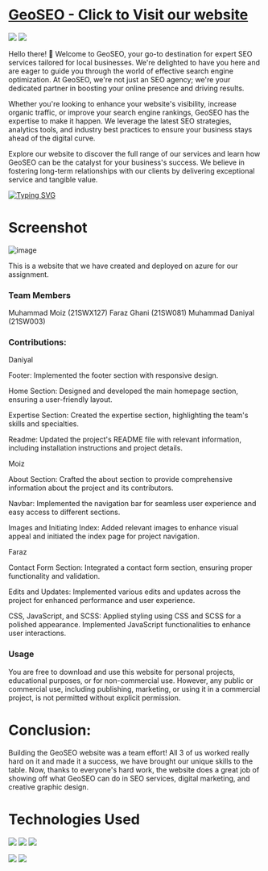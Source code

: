 # <a href="https://purple-pond-0e47adf0f.4.azurestaticapps.net/" >GeoSEO - Click to Visit our website </a>

<a href="https://www.instagram.com/farazghani_"><img src="https://img.shields.io/badge/Instagram-E4405F?style=for-the-badge&logo=instagram&logoColor=white" /></a>  <a href="https://www.linkedin.com/in/farazg/"><img src="https://img.shields.io/badge/LinkedIn-0077B5?style=for-the-badge&logo=linkedin&logoColor=white" /></a> 


Hello there! 👋 Welcome to GeoSEO, your go-to destination for expert SEO services tailored for local businesses. We're delighted to have you here and are eager to guide you through the world of effective search engine optimization. At GeoSEO, we're not just an SEO agency; we're your dedicated partner in boosting your online presence and driving results.

Whether you're looking to enhance your website's visibility, increase organic traffic, or improve your search engine rankings, GeoSEO has the expertise to make it happen. We leverage the latest SEO strategies, analytics tools, and industry best practices to ensure your business stays ahead of the digital curve.

Explore our website to discover the full range of our services and learn how GeoSEO can be the catalyst for your business's success. We believe in fostering long-term relationships with our clients by delivering exceptional service and tangible value.


[![Typing SVG](https://readme-typing-svg.demolab.com?font=Fira+Code&pause=1000&random=false&width=435&lines=Increase+Reach%2C+Generate+Sales)](https://git.io/typing-svg)

# Screenshot
<!-- Add image -->
![image](https://github.com/Faraz-Ghani/GeoSEO/assets/111528872/cf3c6407-965c-4688-93a5-119368e3a4bc)


This is a website that we have created and deployed on azure for our assignment.

### Team Members
Muhammad Moiz (21SWX127)
Faraz Ghani (21SW081)
Muhammad Daniyal (21SW003)

### Contributions:

Daniyal

Footer: Implemented the footer section with responsive design.

Home Section: Designed and developed the main homepage section, ensuring a user-friendly layout.

Expertise Section: Created the expertise section, highlighting the team's skills and specialties.

Readme: Updated the project's README file with relevant information, including installation instructions and project details.


Moiz

About Section: Crafted the about section to provide comprehensive information about the project and its contributors.

Navbar: Implemented the navigation bar for seamless user experience and easy access to different sections.

Images and Initiating Index: Added relevant images to enhance visual appeal and initiated the index page for project navigation.


Faraz

Contact Form Section: Integrated a contact form section, ensuring proper functionality and validation.

Edits and Updates: Implemented various edits and updates across the project for enhanced performance and user experience.

CSS, JavaScript, and SCSS: Applied styling using CSS and SCSS for a polished appearance.
Implemented JavaScript functionalities to enhance user interactions.




### Usage

You are free to download and use this website for personal projects, educational purposes, or for non-commercial use. However, any public or commercial use, including publishing, marketing, or using it in a commercial project, is not permitted without explicit permission.

# Conclusion:

Building the GeoSEO website was a team effort! All 3 of us worked really hard on it and made it a success, we have brought our unique skills to the table. Now, thanks to everyone's hard work, the website does a great job of showing off what GeoSEO can do in SEO services, digital marketing, and creative graphic design.


# Technologies Used

<img src="https://img.shields.io/badge/HTML5-E34F26?style=for-the-badge&logo=html5&logoColor=white" /> <img src="https://img.shields.io/badge/CSS3-1572B6?style=for-the-badge&logo=css3&logoColor=white" /> <img src="https://img.shields.io/badge/JavaScript-323330?style=for-the-badge&logo=javascript&logoColor=F7DF1E" />

<img src="https://img.shields.io/badge/VSCode-0078D4?style=for-the-badge&logo=visual%20studio%20code&logoColor=white" /> <img src="https://img.shields.io/badge/ChatGPT-74aa9c?style=for-the-badge&logo=openai&logoColor=white">

